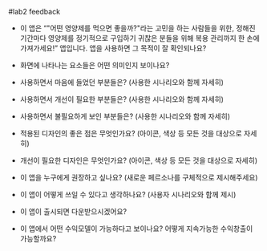 #lab2 feedback

- 이 앱은 “"어떤 영양제를 먹으면 좋을까?"라는 고민을 하는 사람들을 위한, 정해진 기간마다 영양제를 정기적으로 구입하기 귀찮은 분들을 위해 복용 관리까지 한 손에 가져가세요!” 앱입니다. 앱을 사용하면 그 목적이 잘 확인되나요?

- 화면에 나타나는 요소들은 어떤 의미인지 보이나요?

- 사용하면서 마음에 들었던 부분들은? (사용한 시나리오와 함께 자세히)

- 사용하면서 개선이 필요한 부분들은? (사용한 시나리오와 함께 자세히)

- 사용하면서 불필요하게 보인 부분들은? (사용한 시나리오와 함께 자세히)

- 적용된 디자인의 좋은 점은 무엇인가요? (아이콘, 색상 등 모든 것을 대상으로 자세히)

- 개선이 필요한 디자인은 무엇인가요? (아이콘, 색상 등 모든 것을 대상으로 자세히)

- 이 앱을 누구에게 권장하고 싶나요? (새로운 페르소나를 구체적으로 제시해주세요)

- 이 앱이 어떻게 쓰일 수 있다고 생각하나요? (사용자 시나리오와 함께 제시)

- 이 앱이 출시되면 다운받으시겠어요? 

- 이 앱에서 어떤 수익모델이 가능하다고 보이나요? 어떻게 지속가능한 수익창출이 가능할까요?
